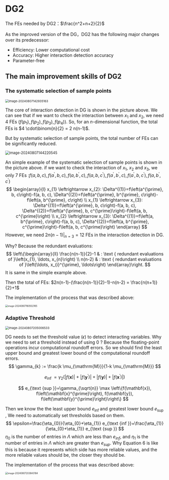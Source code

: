 # DG2

The FEs needed by DG2：$\frac{n^2+n+2}{2}$



As the improved version of the DG，DG2 has the following major changes over its predecessor:

- Efficiency: Lower computational cost
- Accuracy: Higher interaction detection accuracy
- Parameter-free



## The main improvement skills of DG2

### The systematic selection of sample points

<img src="C:\Users\悟空\AppData\Roaming\Typora\typora-user-images\image-20240807142935163.png" alt="image-20240807142935163" style="zoom: 67%;" />

The core of interaction detection in DG is shown in the picture above. We can see that if we want to check the interaction between $x_1$ and $x_2$, we need 4 FEs ($f(p_1),f(p_2),f(p_3),f(p_4)$). So, for an $n$-dimensional function, the total FEs is $4 \cdot\binom{n}{2} = 2 n(n-1)$.

But by systematic selection of sample points, the total number of FEs can be significantly reduced.

<img src="C:\Users\悟空\AppData\Roaming\Typora\typora-user-images\image-20240807144220545.png" alt="image-20240807144220545" style="zoom:80%;" />

An simple example of the systematic selection of sample points is shown in the picture above. if we want to check the interaction of $x_1$, $x_2$ and $x_3$, we only 7 FEs :$f(a, b, c),f\left(a^{\prime}, b, c\right), f\left(a, b^{\prime}, c\right), f\left(a, b, c^{\prime}\right), f\left(a^{\prime}, b^{\prime}, c\right), f\left(a^{\prime}, b, c^{\prime}\right), f\left(a, b^{\prime}, c^{\prime}\right)$
$$
\begin{array}{l}
x_{1} \leftrightarrow x_{2}: \Delta^{(1)}=f\left(a^{\prime}, b, c\right)-f(a, b, c), \Delta^{(2)}=f\left(a^{\prime}, b^{\prime}, c\right)-f\left(a, b^{\prime}, c\right) \\
x_{1} \leftrightarrow x_{3}: \Delta^{(1)}=f\left(a^{\prime}, b, c\right)-f(a, b, c), \Delta^{(2)}=f\left(a^{\prime}, b, c^{\prime}\right)-f\left(a, b, c^{\prime}\right) \\
x_{2} \leftrightarrow x_{3}: \Delta^{(1)}=f\left(a, b^{\prime}, c\right)-f(a, b, c), \Delta^{(2)}=f\left(a, b^{\prime}, c^{\prime}\right)-f\left(a, b, c^{\prime}\right)
\end{array}
$$
However, we need $\left.2 n(n-1)\right|_{n=3}=12$ FEs in the interaction detection in DG.

Why? Because the redundant evaluations:
$$
\left\{\begin{array}{ll}
\frac{n(n-1)}{2}-1 & : \text { redundant evaluations of }\left(x_{1}, \ldots, x_{n}\right) \\
n(n-2) & : \text { redundant evaluations of }\left(\ldots, x_{i}^{\prime}, \ldots\right)
\end{array}\right.
$$
It is same in the simple example above.  

Then the total of FEs: $2n(n-1)-(\frac{n(n-1)}{2}-1)-n(n-2) = \frac{n(n+1)}{2}+1$

The implementation of the process that was described above:

<img src="C:\Users\悟空\AppData\Roaming\Typora\typora-user-images\image-20240807160502165.png" alt="image-20240807160502165" style="zoom:50%;" />

### Adaptive Threshold

<img src="C:\Users\悟空\AppData\Roaming\Typora\typora-user-images\image-20240807205006533.png" alt="image-20240807205006533" style="zoom:67%;" />

DG needs to set the threshold value ($\epsilon$) to detect interacting variables. Why we need to set a threshold instead of using 0 ? Because the floating-point operations incur computational roundoff errors. So we should find the least upper bound and greatest lower bound of the computational roundoff errors.
$$
\gamma_{k} := \frac{k \mu_{\mathrm{M}}}{1-k \mu_{\mathrm{M}}}
$$

$$
e_{\text {inf }}=\gamma_{2}\left(|f(\mathbf{x})|+\left|f\left(\mathbf{y}^{\prime}\right)\right|+|f(\mathbf{y})|+\left|f\left(\mathbf{x}^{\prime}\right)\right|\right)
$$

$$
e_{\text {sup }}=\gamma_{\sqrt{n}} \max \left\{f(\mathbf{x}), f\left(\mathbf{x}^{\prime}\right), f(\mathbf{y}), f\left(\mathbf{y}^{\prime}\right)\right\}
$$

Then we know the the least upper bound $e_{\text {inf }}$ and greatest lower bound $e_{\text {sup }}$, We need to automatically set thresholds based on them.
$$
\epsilon=\frac{\eta_{0}}{\eta_{0}+\eta_{1}} e_{\text {inf }}+\frac{\eta_{1}}{\eta_{0}+\eta_{1}} e_{\text {sup }}
$$
$\eta_{0}$ is the number of entries in $\Lambda$ which are less than $e_{inf}$, and $\eta_{1}$ is the number of entries in $\Lambda$ which are greater than $e_{sup}$. Why Equation 6 is like this is because it represents which side has more reliable values, and the more reliable values should be, the closer they should be.

The implementation of the process that was described above:

<img src="C:\Users\悟空\AppData\Roaming\Typora\typora-user-images\image-20240807203843184.png" alt="image-20240807203843184" style="zoom: 50%;" />